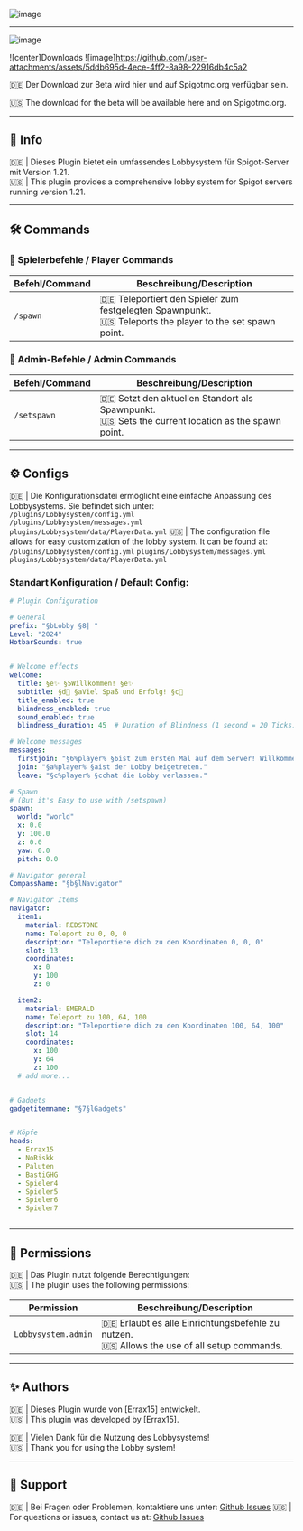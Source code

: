 ![image](https://github.com/user-attachments/assets/6beee7d1-b531-48e8-b0e6-96f3922af252)

---

![image](https://github.com/user-attachments/assets/79963724-1a18-4991-a3d3-e7ea587e3bce)



![center]Downloads
![image]https://github.com/user-attachments/assets/5ddb695d-4ece-4ff2-8a98-22916db4c5a2 

🇩🇪 Der Download zur Beta wird hier und auf Spigotmc.org verfügbar sein.

🇺🇸 The download for the beta will be available here and on Spigotmc.org.

---

## 📄 Info

🇩🇪 | Dieses Plugin bietet ein umfassendes Lobbysystem für Spigot-Server mit Version 1.21.  
🇺🇸 | This plugin provides a comprehensive lobby system for Spigot servers running version 1.21.

---

## 🛠️ Commands

### 📌 Spielerbefehle / Player Commands

| **Befehl/Command** | **Beschreibung/Description**                          |
|---------------------|------------------------------------------------------|
| `/spawn`            | 🇩🇪 Teleportiert den Spieler zum festgelegten Spawnpunkt.<br>🇺🇸 Teleports the player to the set spawn point. |

### 📌 Admin-Befehle / Admin Commands

| **Befehl/Command**   | **Beschreibung/Description**                          |
|-----------------------|------------------------------------------------------|
| `/setspawn`          | 🇩🇪 Setzt den aktuellen Standort als Spawnpunkt.     <br>🇺🇸 Sets the current location as the spawn point. |

---

## ⚙️ Configs

🇩🇪 | Die Konfigurationsdatei ermöglicht eine einfache Anpassung des Lobbysystems. Sie befindet sich unter:  
`/plugins/Lobbysystem/config.yml`  
`/plugins/Lobbysystem/messages.yml`
`plugins/Lobbysystem/data/PlayerData.yml`
🇺🇸 | The configuration file allows for easy customization of the lobby system. It can be found at:  
`/plugins/Lobbysystem/config.yml`
`plugins/Lobbysystem/messages.yml`
`plugins/Lobbysystem/data/PlayerData.yml`
### Standart Konfiguration / Default Config:

```yaml
# Plugin Configuration

# General
prefix: "§bLobby §8| "
Level: "2024"
HotbarSounds: true


# Welcome effects
welcome:
  title: §e✨ §5Willkommen! §e✨
  subtitle: §d🎉 §aViel Spaß und Erfolg! §c🚀
  title_enabled: true
  blindness_enabled: true
  sound_enabled: true
  blindness_duration: 45  # Duration of Blindness (1 second = 20 Ticks)

# Welcome messages
messages:
  firstjoin: "§6%player% §6ist zum ersten Mal auf dem Server! Willkommen!" # When the player joins the server for the first time, they receive a special join message.
  join: "§a%player% §aist der Lobby beigetreten."
  leave: "§c%player% §cchat die Lobby verlassen."

# Spawn
# (But it's Easy to use with /setspawn)
spawn:
  world: "world"
  x: 0.0
  y: 100.0
  z: 0.0
  yaw: 0.0
  pitch: 0.0

# Navigator general
CompassName: "§b§lNavigator"

# Navigator Items
navigator:
  item1:
    material: REDSTONE
    name: Teleport zu 0, 0, 0
    description: "Teleportiere dich zu den Koordinaten 0, 0, 0"
    slot: 13
    coordinates:
      x: 0
      y: 100
      z: 0

  item2:
    material: EMERALD
    name: Teleport zu 100, 64, 100
    description: "Teleportiere dich zu den Koordinaten 100, 64, 100"
    slot: 14
    coordinates:
      x: 100
      y: 64
      z: 100
  # add more...


# Gadgets
gadgetitemname: "§7§lGadgets"


# Köpfe
heads:
  - Errax15
  - NoRiskk
  - Paluten
  - BastiGHG
  - Spieler4
  - Spieler5
  - Spieler6
  - Spieler7



```

---

## 🔑 Permissions

🇩🇪 | Das Plugin nutzt folgende Berechtigungen:  
🇺🇸 | The plugin uses the following permissions:  

| **Permission**         | **Beschreibung/Description**                                 |
|-------------------------|------------------------------------------------------------|
| `Lobbysystem.admin`            | 🇩🇪 Erlaubt es alle Einrichtungsbefehle zu nutzen.                   <br>🇺🇸 Allows the use of all setup commands. |


---

## ✨ Authors

🇩🇪 | Dieses Plugin wurde von [Errax15] entwickelt.  
🇺🇸 | This plugin was developed by [Errax15].  

🇩🇪 | Vielen Dank für die Nutzung des Lobbysystems!  
🇺🇸 | Thank you for using the Lobby system!

---

## 📧 Support

🇩🇪 | Bei Fragen oder Problemen, kontaktiere uns unter: [Github Issues](https://github.com/Errax15/MC-Lobbysystem/issues)
🇺🇸 | For questions or issues, contact us at: [Github Issues](https://github.com/Errax15/MC-Lobbysystem/issues)
